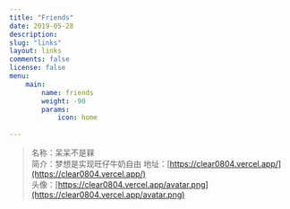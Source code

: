 ```yaml
---
title: "Friends"
date: 2019-05-28
description: 
slug: "links"
layout: links
comments: false
license: false
menu: 
    main:
        name: friends
        weight: -90
        params:
            icon: home
        
---
```

<style>
.article-header {
    display: none;
  }
.article-footer {
	display: none;
  }

</style>



> 名称：呆呆不是槑  
> 简介：梦想是实现旺仔牛奶自由
> 地址：[https://clear0804.vercel.app/](https://clear0804.vercel.app/)  
> 头像：[https://clear0804.vercel.app/avatar.png](https://clear0804.vercel.app/avatar.png)

